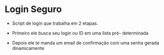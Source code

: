 Login Seguro
============

* Script de login que trabalha em 2 etapas.

* Primeiro ele busca seu login ou ID em uma lista pré- determinada

* Depois ele te manda um email de confirmação com uma senha gerada dinamicamente
